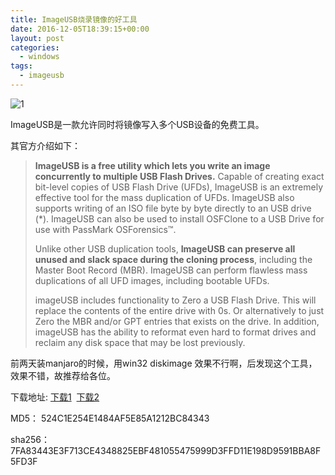 ```yaml
---
title: ImageUSB烧录镜像的好工具
date: 2016-12-05T18:39:15+00:00
layout: post
categories:
  - windows
tags:
  - imageusb
---
```

![1](https://res.cloudinary.com/the-backyard-of-stanley/image/upload/v1480905062/imageusb-screenshot_lkeyx7.png)

<!--more-->

ImageUSB是一款允许同时将镜像写入多个USB设备的免费工具。

其官方介绍如下：

> **ImageUSB is a free utility which lets you write an image concurrently to multiple USB Flash Drives.** Capable of creating exact bit-level copies of USB Flash Drive (UFDs), ImageUSB is an extremely effective tool for the mass duplication of UFDs. ImageUSB also supports writing of an ISO file byte by byte directly to an USB drive (*). ImageUSB can also be used to install OSFClone to a USB Drive for use with PassMark OSForensics&#x2122;.
>
>
> Unlike other USB duplication tools, **ImageUSB can preserve all unused and slack space during the cloning process**, including the Master Boot Record (MBR). ImageUSB can perform flawless mass duplications of all UFD images, including bootable UFDs.
>
>
> imageUSB includes functionality to Zero a USB Flash Drive. This will replace the contents of the entire drive with 0s. Or alternatively to just Zero the MBR and/or GPT entries that exists on the drive. In addition, imageUSB has the ability to reformat even hard to format drives and reclaim any disk space that may be lost previously.

前两天装manjaro的时候，用win32 diskimage 效果不行啊，后发现这个工具，效果不错，故推荐给各位。

下载地址: [下载1](http://www.osforensics.com/downloads/imageusb.zip)  [下载2](http://pan.baidu.com/s/1geY8uEB)

MD5： 524C1E254E1484AF5E85A1212BC84343

sha256：7FA83443E3F713CE4348825EBF481055475999D3FFD11E198D9591BBA8F5FD3F